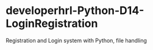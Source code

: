 # developerhrl-Python-D14-LoginRegistration
Registration and Login system with Python, file handling
